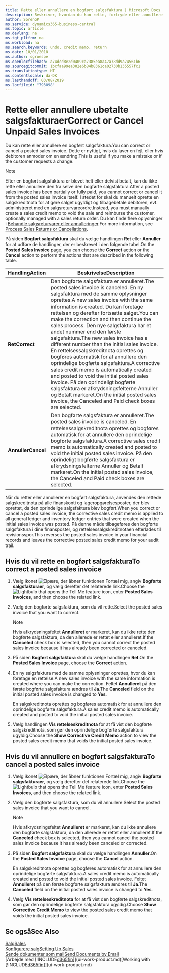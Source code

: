 ```yaml
---
title: Rette eller annullere en bogført salgsfaktura | Microsoft Docs
description: Beskriver, hvordan du kan rette, fortryde eller annullere en bogført salgsfaktura og anvende en salgskreditnota.
author: SorenGP
ms.service: dynamics365-business-central
ms.topic: article
ms.devlang: na
ms.tgt_pltfrm: na
ms.workload: na
ms.search.keywords: undo, credit memo, return
ms.date: 10/01/2018
ms.author: sgroespe
ms.openlocfilehash: a74dcd8e2d0409ca7385ea8a47a78dd9a74561b6
ms.sourcegitcommit: 1bcfaa99ea302e6b84b8361ca02730b135557fc1
ms.translationtype: HT
ms.contentlocale: da-DK
ms.lasthandoff: 03/08/2019
ms.locfileid: "793098"
---
```

# <a name="correct-or-cancel-unpaid-sales-invoices"></a><span data-ttu-id="96677-103">Rette eller annullere ubetalte salgsfakturaer</span><span class="sxs-lookup"><span data-stu-id="96677-103">Correct or Cancel Unpaid Sales Invoices</span></span>
<span data-ttu-id="96677-104">Du kan rette eller annullere en bogført salgsfaktura.</span><span class="sxs-lookup"><span data-stu-id="96677-104">You can correct or cancel a posted sales invoice.</span></span> <span data-ttu-id="96677-105">Dette er nyttigt, hvis du laver en fejl, eller hvis debitoren anmoder om en ændring.</span><span class="sxs-lookup"><span data-stu-id="96677-105">This is useful if you make a mistake or if the customer requests a change.</span></span>

> [!NOTE]  
>   <span data-ttu-id="96677-106">Efter en bogført salgsfaktura er blevet helt eller delvist betalt, kan du ikke rette eller annullere den fra selve den bogførte salgsfaktura.</span><span class="sxs-lookup"><span data-stu-id="96677-106">After a posted sales invoice has been partially or fully paid, you cannot correct or cancel it from the posted sales invoice itself.</span></span> <span data-ttu-id="96677-107">I stedet for skal du manuelt oprette en salgskreditnota for at gøre salget ugyldigt og tilbagebetale debitoren, evt. administreret med en salgsreturvareordre.</span><span class="sxs-lookup"><span data-stu-id="96677-107">Instead, you must manually create a sales credit memo to void the sale and reimburse the customer, optionally managed with a sales return order.</span></span> <span data-ttu-id="96677-108">Du kan finde flere oplysninger i [Behandle salgsreturvarer eller annulleringer](sales-how-process-sales-returns-cancellations.md).</span><span class="sxs-lookup"><span data-stu-id="96677-108">For more information, see [Process Sales Returns or Cancellations](sales-how-process-sales-returns-cancellations.md).</span></span>

<span data-ttu-id="96677-109">På siden **Bogført salgsfaktura** skal du vælge handlingen **Ret** eller **Annuller** for at udføre de handlinger, der er beskrevet i den følgende tabel.</span><span class="sxs-lookup"><span data-stu-id="96677-109">On the **Posted Sales Invoice** page, you can choose the **Correct** action or the **Cancel** action to perform the actions that are described in the following table.</span></span>

| <span data-ttu-id="96677-110">Handling</span><span class="sxs-lookup"><span data-stu-id="96677-110">Action</span></span> | <span data-ttu-id="96677-111">Beskrivelse</span><span class="sxs-lookup"><span data-stu-id="96677-111">Description</span></span> |
| --- | --- |
| <span data-ttu-id="96677-112">**Ret**</span><span class="sxs-lookup"><span data-stu-id="96677-112">**Correct**</span></span> |<span data-ttu-id="96677-113">Den bogførte salgsfaktura er annulleret.</span><span class="sxs-lookup"><span data-stu-id="96677-113">The posted sales invoice is canceled.</span></span> <span data-ttu-id="96677-114">En ny salgsfaktura med de samme oplysninger oprettes.</span><span class="sxs-lookup"><span data-stu-id="96677-114">A new sales invoice with the same information is created.</span></span> <span data-ttu-id="96677-115">Du kan foretage rettelsen og derefter fortsætte salget.</span><span class="sxs-lookup"><span data-stu-id="96677-115">You can make the correction and then continue the sales process.</span></span> <span data-ttu-id="96677-116">Den nye salgsfaktura har et andet nummer end den første salgsfaktura.</span><span class="sxs-lookup"><span data-stu-id="96677-116">The new sales invoice has a different number than the initial sales invoice.</span></span> <span data-ttu-id="96677-117">En rettelsessalgskreditnota oprettes og bogføres automatisk for at annullere den oprindelige bogførte salgsfaktura.</span><span class="sxs-lookup"><span data-stu-id="96677-117">A corrective sales credit memo is automatically created and posted to void the initial posted sales invoice.</span></span> <span data-ttu-id="96677-118">På den oprindeligt bogførte salgsfaktura er afkrydsningsfelterne Annuller og Betalt markeret.</span><span class="sxs-lookup"><span data-stu-id="96677-118">On the initial posted sales invoice, the Canceled and Paid check boxes are selected.</span></span> |
| <span data-ttu-id="96677-119">**Annuller**</span><span class="sxs-lookup"><span data-stu-id="96677-119">**Cancel**</span></span> |<span data-ttu-id="96677-120">Den bogførte salgsfaktura er annulleret.</span><span class="sxs-lookup"><span data-stu-id="96677-120">The posted sales invoice is canceled.</span></span> <span data-ttu-id="96677-121">En rettelsessalgskreditnota oprettes og bogføres automatisk for at annullere den oprindelige bogførte salgsfaktura.</span><span class="sxs-lookup"><span data-stu-id="96677-121">A corrective sales credit memo is automatically created and posted to void the initial posted sales invoice.</span></span> <span data-ttu-id="96677-122">På den oprindeligt bogførte salgsfaktura er afkrydsningsfelterne Annuller og Betalt markeret.</span><span class="sxs-lookup"><span data-stu-id="96677-122">On the initial posted sales invoice, the Canceled and Paid check boxes are selected.</span></span> |

<span data-ttu-id="96677-123">Når du retter eller annullerer en bogført salgsfaktura, anvendes den rettede salgskreditnota på alle finanskonti og lageropgørelsesposter, der blev oprettet, da den oprindelige salgsfaktura blev bogført.</span><span class="sxs-lookup"><span data-stu-id="96677-123">When you correct or cancel a posted sales invoice, the corrective sales credit memo is applied to all general ledger and inventory ledger entries that were created when the initial sales invoice was posted.</span></span> <span data-ttu-id="96677-124">På denne måde tilbageføres den bogførte salgsfaktura i dine finansposter, og rettelsessalgskreditnotaen efterlades til revisionsspor.</span><span class="sxs-lookup"><span data-stu-id="96677-124">This reverses the posted sales invoice in your financial records and leaves the corrective posted sales credit memo for your audit trail.</span></span>

## <a name="to-correct-a-posted-sales-invoice"></a><span data-ttu-id="96677-125">Hvis du vil rette en bogført salgsfaktura</span><span class="sxs-lookup"><span data-stu-id="96677-125">To correct a posted sales invoice</span></span>
1. <span data-ttu-id="96677-126">Vælg ikonet ![Elpære, der åbner funktionen Fortæl mig](media/ui-search/search_small.png "Fortæl mig, hvad du vil foretage dig"), angiv **Bogførte salgsfakturaer**, og vælg derefter det relaterede link.</span><span class="sxs-lookup"><span data-stu-id="96677-126">Choose the ![Lightbulb that opens the Tell Me feature](media/ui-search/search_small.png "Tell me what you want to do") icon, enter **Posted Sales Invoices**, and then choose the related link.</span></span>  
2. <span data-ttu-id="96677-127">Vælg den bogførte salgsfaktura, som du vil rette.</span><span class="sxs-lookup"><span data-stu-id="96677-127">Select the posted sales invoice that you want to correct.</span></span>

    > [!NOTE]  
    >   <span data-ttu-id="96677-128">Hvis afkrydsningsfeltet **Annulleret** er markeret, kan du ikke rette den bogførte salgsfaktura, da den allerede er rettet eller annulleret.</span><span class="sxs-lookup"><span data-stu-id="96677-128">If the **Canceled** check box is selected, then you cannot correct the posted sales invoice because it has already been corrected or canceled.</span></span>
3. <span data-ttu-id="96677-129">På siden **Bogført salgsfaktura** skal du vælge handlingen **Ret**.</span><span class="sxs-lookup"><span data-stu-id="96677-129">On the **Posted Sales Invoice** page, choose the **Correct** action.</span></span>  
4. <span data-ttu-id="96677-130">En ny salgsfaktura med de samme oplysninger oprettes, hvor du kan foretage en rettelse.</span><span class="sxs-lookup"><span data-stu-id="96677-130">A new sales invoice with the same information is created where you can make the correction.</span></span> <span data-ttu-id="96677-131">Feltet **Annulleret** på den første bogførte salgsfaktura ændres til **Ja**.</span><span class="sxs-lookup"><span data-stu-id="96677-131">The **Canceled** field on the initial posted sales invoice is changed to **Yes**.</span></span>

    <span data-ttu-id="96677-132">En salgskreditnota oprettes og bogføres automatisk for at annullere den oprindelige bogførte salgsfaktura.</span><span class="sxs-lookup"><span data-stu-id="96677-132">A sales credit memo is automatically created and posted to void the initial posted sales invoice.</span></span>
5. <span data-ttu-id="96677-133">Vælg handlingen **Vis rettelseskreditnota** for at få vist den bogførte salgskreditnota, som gør den oprindelige bogførte salgsfaktura ugyldig.</span><span class="sxs-lookup"><span data-stu-id="96677-133">Choose the **Show Corrective Credit Memo** action to view the posted sales credit memo that voids the initial posted sales invoice.</span></span>

## <a name="to-cancel-a-posted-sales-invoice"></a><span data-ttu-id="96677-134">Hvis du vil annullere en bogført salgsfaktura</span><span class="sxs-lookup"><span data-stu-id="96677-134">To cancel a posted sales invoice</span></span>
1. <span data-ttu-id="96677-135">Vælg ikonet ![Elpære, der åbner funktionen Fortæl mig](media/ui-search/search_small.png "Fortæl mig, hvad du vil foretage dig"), angiv **Bogførte salgsfakturaer**, og vælg derefter det relaterede link.</span><span class="sxs-lookup"><span data-stu-id="96677-135">Choose the ![Lightbulb that opens the Tell Me feature](media/ui-search/search_small.png "Tell me what you want to do") icon, enter **Posted Sales Invoices**, and then choose the related link.</span></span>  
2. <span data-ttu-id="96677-136">Vælg den bogførte salgsfaktura, som du vil annullere.</span><span class="sxs-lookup"><span data-stu-id="96677-136">Select the posted sales invoice that you want to cancel.</span></span>

    > [!NOTE]  
    >   <span data-ttu-id="96677-137">Hvis afkrydsningsfeltet **Annulleret** er markeret, kan du ikke annullere den bogførte salgsfaktura, da den allerede er rettet eller annulleret.</span><span class="sxs-lookup"><span data-stu-id="96677-137">If the **Canceled** check box is selected, then you cannot cancel the posted sales invoice because it has already been canceled or corrected.</span></span>
3. <span data-ttu-id="96677-138">På siden **Bogført salgsfaktura** skal du vælge handlingen **Annuller**.</span><span class="sxs-lookup"><span data-stu-id="96677-138">On the **Posted Sales Invoice** page, choose the **Cancel** action.</span></span>

    <span data-ttu-id="96677-139">En salgskreditnota oprettes og bogføres automatisk for at annullere den oprindelige bogførte salgsfaktura.</span><span class="sxs-lookup"><span data-stu-id="96677-139">A sales credit memo is automatically created and posted to void the initial posted sales invoice.</span></span> <span data-ttu-id="96677-140">Feltet **Annulleret** på den første bogførte salgsfaktura ændres til **Ja**.</span><span class="sxs-lookup"><span data-stu-id="96677-140">The **Canceled** field on the initial posted sales invoice is changed to **Yes**.</span></span>
4. <span data-ttu-id="96677-141">Vælg **Vis rettelseskreditnota** for at få vist den bogførte salgskreditnota, som gør den oprindelige bogførte salgsfaktura ugyldig.</span><span class="sxs-lookup"><span data-stu-id="96677-141">Choose **Show Corrective Credit Memo** to view the posted sales credit memo that voids the initial posted sales invoice.</span></span>

## <a name="see-also"></a><span data-ttu-id="96677-142">Se også</span><span class="sxs-lookup"><span data-stu-id="96677-142">See Also</span></span>
[<span data-ttu-id="96677-143">Salg</span><span class="sxs-lookup"><span data-stu-id="96677-143">Sales</span></span>](sales-manage-sales.md)  
[<span data-ttu-id="96677-144">Konfigurere salg</span><span class="sxs-lookup"><span data-stu-id="96677-144">Setting Up Sales</span></span>](sales-setup-sales.md)  
[<span data-ttu-id="96677-145">Sende dokumenter som mail</span><span class="sxs-lookup"><span data-stu-id="96677-145">Send Documents by Email</span></span>](ui-how-send-documents-email.md)  
<span data-ttu-id="96677-146">[Arbejde med [!INCLUDE[d365fin](includes/d365fin_md.md)]](ui-work-product.md)</span><span class="sxs-lookup"><span data-stu-id="96677-146">[Working with [!INCLUDE[d365fin](includes/d365fin_md.md)]](ui-work-product.md)</span></span>
